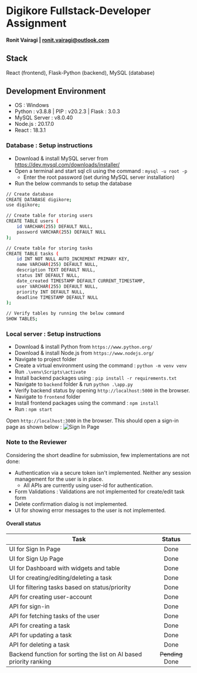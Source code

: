 # Digikore Fullstack-Developer Assignment
#### Ronit Vairagi | ronit.vairagi@outlook.com

## Stack
React (frontend), Flask-Python (backend), MySQL (database)

## Development Environment
- OS : Windows
- Python : v3.8.8 | PIP : v20.2.3 | Flask : 3.0.3
- MySQL Server : v8.0.40
- Node.js : 20.17.0
- React : 18.3.1


### Database : Setup instructions
- Download & install MySQL server from https://dev.mysql.com/downloads/installer/
- Open a terminal and start sql cli using the command : `mysql -u root -p`
    - Enter the root password (set during MySQL server installation)
- Run the below commands to setup the database
```sh
// Create database
CREATE DATABASE digikore;
use digikore;

// Create table for storing users
CREATE TABLE users (
    id VARCHAR(255) DEFAULT NULL,
    password VARCHAR(255) DEFAULT NULL
);

// Create table for storing tasks
CREATE TABLE tasks (
    id INT NOT NULL AUTO_INCREMENT PRIMARY KEY,
    name VARCHAR(255) DEFAULT NULL,
    description TEXT DEFAULT NULL,
    status INT DEFAULT NULL,
    date_created TIMESTAMP DEFAULT CURRENT_TIMESTAMP,
    user VARCHAR(255) DEFAULT NULL,
    priority INT DEFAULT NULL,
    deadline TIMESTAMP DEFAULT NULL
);

// Verify tables by running the below command
SHOW TABLES;
```

### Local server : Setup instructions
- Download & install Python from `https://www.python.org/`
- Download & install Node.js from `https://www.nodejs.org/`
- Navigate to project folder
- Create a virtual environment using the command : `python -m venv venv`
- Run `.\venv\Scripts\activate`
- Install backend packages using : `pip install -r requirements.txt`
- Navigate to `backend` folder & run `python .\app.py`
- Verify backend status by opening `http://localhost:5000` in the browser.
- Navigate to `frontend` folder
- Install frontend packages using the command : `npm install`
- Run : `npm start`


Open `http://localhost:3000` in the browser. This should open a sign-in page as shown below :
![Sign In Page](./sign-in.png)


### Note to the Reviewer
Considering the short deadline for submission, few implementations are not done:
- Authentication via a secure token isn't implemented. Neither any session management for the user is in place.
    - All APIs are currently using user-id for authentication.
- Form Validations : Validations are not implemented for create/edit task form
- Delete confirmation dialog is not implemented.
- UI for showing error messages to the user is not implemented.

#### Overall status
| Task | Status |
|------|:--------:|
| UI for Sign In Page | Done |
| UI for Sign Up Page | Done |
| UI for Dashboard with widgets and table | Done |
| UI for creating/editing/deleting a task | Done |
| UI for filtering tasks based on status/priority | Done  |
| API for creating user-account | Done |
| API for sign-in | Done |
| API for fetching tasks of the user | Done |
| API for creating a task | Done |
| API for updating a task | Done |
| API for deleting a task | Done |
| Backend function for sorting the list on AI based priority ranking | ~~Pending~~ Done |

